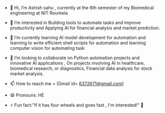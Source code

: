 - 👋 Hi, I’m Ashish sahu , currently at the 6th semester of my Biomedical engineering at NIT Rourkela
- 👀 I’m interested in Building tools to automate tasks and improve productivity and  Applying AI for financial analysis and  market prediction.
- 🌱 I’m currently learning  AI model development for automation  and learning to write efficient shell scripts for automation and learning  computer vision for automating task

- 💞️ I’m looking to collaborate on Python automation projects and innovative  AI applications , On projects involving AI in healthcare, biomedical research, or  diagnostics, Financial data analysis for stock market analysis.


- 📫 How to reach me = [Gmail id= 6372671@gmail.com] 
- 😄 Pronouns: HE
- ⚡ Fun fact:"If it has four wheels and goes fast , I'm interested!"  🚗

<!---
Ashish-s2/Ashish-s2 is a ✨ special ✨  repository  because its `README.md` (this file) appears on your GitHub profile.
You can click the Preview link to take a look at your changes.
--->
